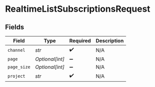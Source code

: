 # RealtimeListSubscriptionsRequest


## Fields

| Field              | Type               | Required           | Description        |
| ------------------ | ------------------ | ------------------ | ------------------ |
| `channel`          | *str*              | :heavy_check_mark: | N/A                |
| `page`             | *Optional[int]*    | :heavy_minus_sign: | N/A                |
| `page_size`        | *Optional[int]*    | :heavy_minus_sign: | N/A                |
| `project`          | *str*              | :heavy_check_mark: | N/A                |